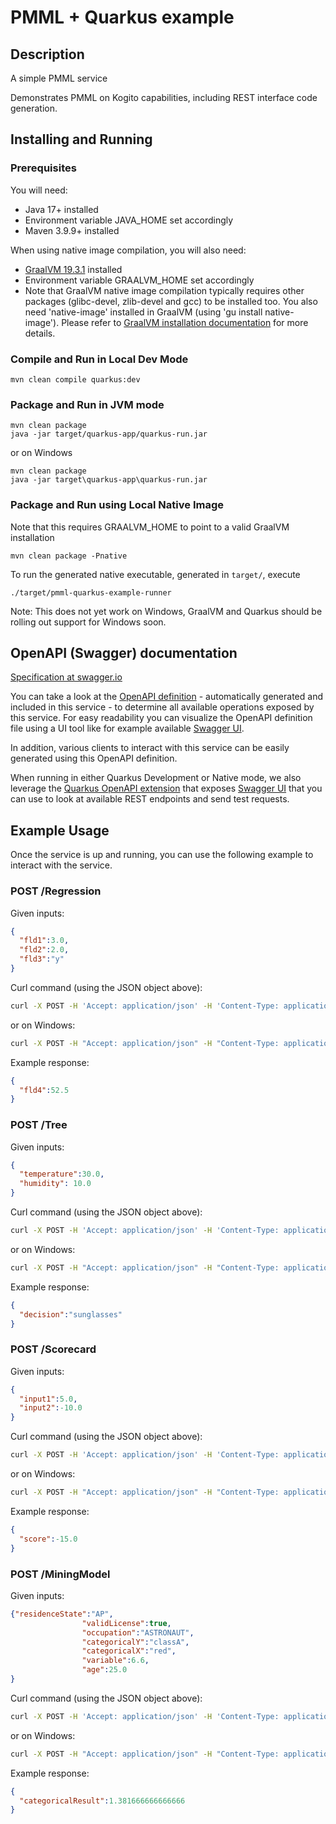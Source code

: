 # PMML + Quarkus example

## Description

A simple PMML service

Demonstrates PMML on Kogito capabilities, including REST interface code generation.

## Installing and Running

### Prerequisites

You will need:
  - Java 17+ installed
  - Environment variable JAVA_HOME set accordingly
  - Maven 3.9.9+ installed
  
When using native image compilation, you will also need:
  - [GraalVM 19.3.1](https://github.com/oracle/graal/releases/tag/vm-19.3.1) installed
  - Environment variable GRAALVM_HOME set accordingly
  - Note that GraalVM native image compilation typically requires other packages (glibc-devel, zlib-devel and gcc) to be installed too.  You also need 'native-image' installed in GraalVM (using 'gu install native-image'). Please refer to [GraalVM installation documentation](https://www.graalvm.org/docs/reference-manual/aot-compilation/#prerequisites) for more details.
  

### Compile and Run in Local Dev Mode

```
mvn clean compile quarkus:dev
```

### Package and Run in JVM mode

```
mvn clean package
java -jar target/quarkus-app/quarkus-run.jar
```

or on Windows

```
mvn clean package
java -jar target\quarkus-app\quarkus-run.jar
```

### Package and Run using Local Native Image
Note that this requires GRAALVM_HOME to point to a valid GraalVM installation

```
mvn clean package -Pnative
```

To run the generated native executable, generated in `target/`, execute

```
./target/pmml-quarkus-example-runner
```

Note: This does not yet work on Windows, GraalVM and Quarkus should be rolling out support for Windows soon.

## OpenAPI (Swagger) documentation
[Specification at swagger.io](https://swagger.io/docs/specification/about/)

You can take a look at the [OpenAPI definition](http://localhost:8080/openapi?format=json) - automatically generated and included in this service - to determine all available operations exposed by this service. For easy readability you can visualize the OpenAPI definition file using a UI tool like for example available [Swagger UI](https://editor.swagger.io).

In addition, various clients to interact with this service can be easily generated using this OpenAPI definition.

When running in either Quarkus Development or Native mode, we also leverage the [Quarkus OpenAPI extension](https://quarkus.io/guides/openapi-swaggerui#use-swagger-ui-for-development) that exposes [Swagger UI](http://localhost:8080/swagger-ui/) that you can use to look at available REST endpoints and send test requests.



## Example Usage

Once the service is up and running, you can use the following example to interact with the service.

### POST /Regression

Given inputs:

```json
{
  "fld1":3.0, 
  "fld2":2.0, 
  "fld3":"y"
}
```

Curl command (using the JSON object above):

```sh
curl -X POST -H 'Accept: application/json' -H 'Content-Type: application/json' -d '{"fld1":3.0, "fld2":2.0, "fld3":"y"}' http://localhost:8080/Testregression/LinReg
```
or on Windows:

```sh
curl -X POST -H "Accept: application/json" -H "Content-Type: application/json" -d "{"fld1":3.0, "fld2":2.0, "fld3":"y"}" http://localhost:8080/Testregression/LinReg
```

Example response:

```json
{
  "fld4":52.5
}
```

### POST /Tree

Given inputs:

```json
{
  "temperature":30.0, 
  "humidity": 10.0 
}
```

Curl command (using the JSON object above):

```sh
curl -X POST -H 'Accept: application/json' -H 'Content-Type: application/json' -d '{"temperature":30.0, "humidity":10.0}' http://localhost:8080/Testtree/SampleMine
```
or on Windows:

```sh
curl -X POST -H "Accept: application/json" -H "Content-Type: application/json" -d "{"temperature":30.0, "humidity":10.0}" http://localhost:8080/Testtree/SampleMine
```

Example response:

```json
{
  "decision":"sunglasses"
}
```

### POST /Scorecard

Given inputs:

```json
{
  "input1":5.0, 
  "input2":-10.0
}
```

Curl command (using the JSON object above):

```sh
curl -X POST -H 'Accept: application/json' -H 'Content-Type: application/json' -d '{"input1":5.0, "input2":-10.0}' http://localhost:8080/Testscorecard/SimpleScorecard
```
or on Windows:

```sh
curl -X POST -H "Accept: application/json" -H "Content-Type: application/json" -d "{"input1":5.0, "input2":-10.0}" http://localhost:8080/Testscorecard/SimpleScorecard
```

Example response:

```json
{
  "score":-15.0
}
```

### POST /MiningModel

Given inputs:

```json
{"residenceState":"AP",
                "validLicense":true,
                "occupation":"ASTRONAUT",
                "categoricalY":"classA",
                "categoricalX":"red",
                "variable":6.6,
                "age":25.0
}
```

Curl command (using the JSON object above):

```sh
curl -X POST -H 'Accept: application/json' -H 'Content-Type: application/json' -d '{"residenceState":"AP", "validLicense":true, "occupation":"ASTRONAUT", "categoricalY":"classA", "categoricalX":"red", "variable":6.6, "age":25.0}' http://localhost:8080/Testminingmodel/PredicatesMining
```
or on Windows:

```sh
curl -X POST -H "Accept: application/json" -H "Content-Type: application/json" -d "{"residenceState":"AP", "validLicense":true, "occupation":"ASTRONAUT", "categoricalY":"classA", "categoricalX":"red", "variable":6.6, "age":25.0}" http://localhost:8080/Testminingmodel/PredicatesMining
```

Example response:

```json
{
  "categoricalResult":1.381666666666666
}
```
